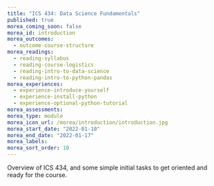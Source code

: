 ```yaml
---
title: "ICS 434: Data Science Fundamentals"
published: true
morea_coming_soon: false
morea_id: introduction
morea_outcomes:
  - outcome-course-structure
morea_readings:
  - reading-syllabus
  - reading-course-logistics
  - reading-intro-to-data-science
  - reading-intro-to-python-pandas
morea_experiences:
  - experience-introduce-yourself
  - experience-install-python
  - experience-optional-python-tutorial
morea_assessments:
morea_type: module
morea_icon_url: /morea/introduction/introduction.jpg
morea_start_date: "2022-01-10"
morea_end_date: "2022-01-17"
morea_labels:
morea_sort_order: 10
---
```


Overview of ICS 434, and some simple initial tasks to get oriented and ready for the course.
